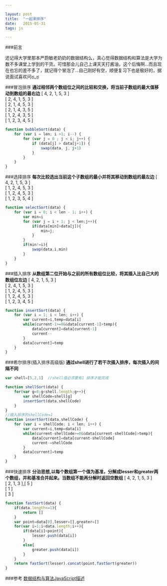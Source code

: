 ```yaml
---

layout: post
title:  "一起来排序"  
date:   2015-05-31 
tags: js

---
```

  
###前言

还记得大学里那本严蔚敏老奶奶的数据结构么，真心觉得数据结构和算法是大学为数不多课堂上学到的干货。可惜那会儿自己上课天天打酱油，这个后悔啊...而且现在也忘的差不多了，就记得个冒泡了...自己刚好有空，顺便复习下也是极好的，据说面试喜欢问ಥ_ಥ

<!--more-->

###冒泡排序
**通过相邻两个数组位之间的比较和交换，将当前子数组的最大值移动到数组的最右边**
[ 4, 2, 1, 5, 3 ]  
[ 2, 4, 1, 5, 3 ]  
[ 2, 1, 4, 5, 3 ]  
[ 2, 1, 4, 3, 5 ]  
[ 1, 2, 4, 3, 5 ]   
[ 1, 2, 3, 4, 5 ]     

````javascript
function bubbleSort(data) {
    for (var i = len; i >1; i--) {
        for (var j = 0 ; j < i; j++) {
            if (data[j] > data[j+1]) {
                swap(data, j, j+1)
            }
        }
    }
}
````

###选择排序
**每次比较选出当前这个子数组的最小并将其移动到数组的最左边**
[ 4, 2, 1, 5, 3 ]  
[ 1, 2, 4, 5, 3 ]  
[ 1, 2, 4, 5, 3 ]  
[ 1, 2, 3, 5, 4 ]   
  
````javascript
function selectSort(data) {
    for (var i = 0; i < len - 1; i++) {
        var min=i
        for (var j = i + 1; j < len;j++){
        	if(data[min]>data[j]){
                min=j;
        	}
        }
        if(min!=i){
            swap(data,i,min)
        }
    }
}
````

###插入排序
**从数组第二位开始与之前的所有数组位比较，将其插入比自己大的数组位左边**
[ 4, 2, 1, 5, 3 ]  
[ 2, 4, 1, 5, 3 ]  
[ 1, 2, 4, 5, 3 ]  
[ 1, 2, 4, 5, 3 ]  
[ 1, 2, 3, 4, 5 ]      

````javascript
function insertSort(data) {
    for (var i = 1; i < len; i++) {
    	var current=i,temp=data[i]
        while(current-1>=0&&data[current-1]>temp){
            data[current]=data[current-1]
            current--
        }
        data[current]=temp
    }
}
````


###希尔排序(插入排序高级版)
**通过shell进行了若干次插入排序，每次插入的间隔不同**  

````javascript
var shell=[5,2,1]  //shell值必须要有1 排序才能完成

function shellSort(data) {
    for(var g=0;g<shell.length;g++){
        var shellCode=shell[g]
        insertSort(data,shellCode)
    }
}
//插入排序的shellCode=1
function insertSort(data,shellCode) {
    for (var i = shellCode; i < len; i++) {
        var current=i,temp=data[i]
        while(current-shellCode>=0&&data[current-shellCode]>temp){
            data[current]=data[current-shellCode]
            current-=shellCode
        }
        data[current]=temp
    }
}
````


###快速排序
**分治思想,以每个数组第一个值为基准，分解成lesser和greater两个数组，并和基准合并起来。当数组不能再分解时返回空数组**
[ 4, 2, 1, 5, 3 ]  
[ 2, 1, 3 ],[ 5 ]  
[ 1 ]  
[ 3 ]   
  
````javascript
function fastSort(data) {
	if(data.length<=1){
		return []
	}
	var point=data[0],lesser=[],greater=[]
    for(var i=1;i<data.length;i++){
    	if(data[i]<point){
    		lesser.push(data[i])
    	}
    	else{
    		greater.push(data[i])
    	}
    }
    return fastSort(lesser).concat(point,fastSort(greater))
}
````

###参考
[数据结构与算法JavaScript描述](http://book.douban.com/subject/25945449/) 